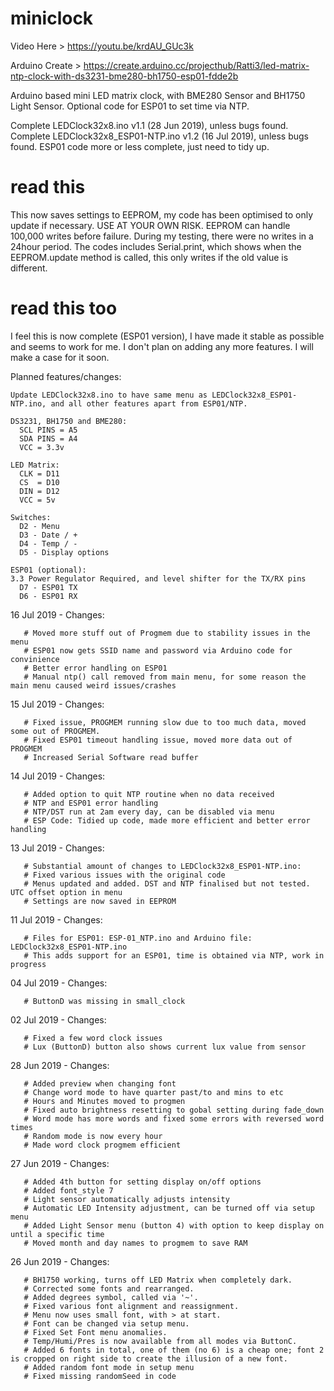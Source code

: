 # miniclock
Video Here > https://youtu.be/krdAU_GUc3k

Arduino Create > https://create.arduino.cc/projecthub/Ratti3/led-matrix-ntp-clock-with-ds3231-bme280-bh1750-esp01-fdde2b

Arduino based mini LED matrix clock, with BME280 Sensor and BH1750 Light Sensor.
Optional code for ESP01 to set time via NTP.

Complete LEDClock32x8.ino v1.1 (28 Jun 2019), unless bugs found.
Complete LEDClock32x8_ESP01-NTP.ino v1.2 (16 Jul 2019), unless bugs found.
ESP01 code more or less complete, just need to tidy up.

# read this
This now saves settings to EEPROM, my code has been optimised to only update if necessary. USE AT YOUR OWN RISK. EEPROM can handle 100,000 writes before failure. During my testing, there were no writes in a 24hour period. The codes includes Serial.print, which shows when the EEPROM.update method is called, this only writes if the old value is different.

# read this too
I feel this is now complete (ESP01 version), I have made it stable as possible and seems to work for me. I don't plan on adding any
more features.
I will make a case for it soon.

Planned features/changes:

    Update LEDClock32x8.ino to have same menu as LEDClock32x8_ESP01-NTP.ino, and all other features apart from ESP01/NTP.

~~~~~~~~~~~~~~~~~~~~~~~~ CONNECTING IT ALL UP ~~~~~~~~~~~~~~~~~~~~~~~~
DS3231, BH1750 and BME280:
  SCL PINS = A5
  SDA PINS = A4
  VCC = 3.3v

LED Matrix:
  CLK = D11
  CS  = D10
  DIN = D12
  VCC = 5v

Switches:
  D2 - Menu
  D3 - Date / +
  D4 - Temp / -
  D5 - Display options
  
ESP01 (optional):
3.3 Power Regulator Required, and level shifter for the TX/RX pins
  D7 - ESP01 TX
  D6 - ESP01 RX
~~~~~~~~~~~~~~~~~~~~~~~~~~~~~~~~~~~~~~~~~~~~~~~~~~~~~~~~~~~~~~~~~~~~~~~~

16 Jul 2019 - Changes:

       # Moved more stuff out of Progmem due to stability issues in the menu
       # ESP01 now gets SSID name and password via Arduino code for convinience
       # Better error handling on ESP01
       # Manual ntp() call removed from main menu, for some reason the main menu caused weird issues/crashes

15 Jul 2019 - Changes:

       # Fixed issue, PROGMEM running slow due to too much data, moved some out of PROGMEM.
       # Fixed ESP01 timeout handling issue, moved more data out of PROGMEM
       # Increased Serial Software read buffer
       
14 Jul 2019 - Changes:

       # Added option to quit NTP routine when no data received
       # NTP and ESP01 error handling
       # NTP/DST run at 2am every day, can be disabled via menu
       # ESP Code: Tidied up code, made more efficient and better error handling

13 Jul 2019 - Changes:

       # Substantial amount of changes to LEDClock32x8_ESP01-NTP.ino:
       # Fixed various issues with the original code
       # Menus updated and added. DST and NTP finalised but not tested. UTC offset option in menu
       # Settings are now saved in EEPROM

11 Jul 2019 - Changes:

       # Files for ESP01: ESP-01_NTP.ino and Arduino file: LEDClock32x8_ESP01-NTP.ino
       # This adds support for an ESP01, time is obtained via NTP, work in progress

04 Jul 2019 - Changes:

       # ButtonD was missing in small_clock

02 Jul 2019 - Changes:

       # Fixed a few word clock issues
       # Lux (ButtonD) button also shows current lux value from sensor

28 Jun 2019 - Changes:

       # Added preview when changing font
       # Change word mode to have quarter past/to and mins to etc
       # Hours and Minutes moved to progmen
       # Fixed auto brightness resetting to gobal setting during fade_down
       # Word mode has more words and fixed some errors with reversed word times
       # Random mode is now every hour
       # Made word clock progmem efficient

27 Jun 2019 - Changes:

       # Added 4th button for setting display on/off options
       # Added font_style 7
       # Light sensor automatically adjusts intensity
       # Automatic LED Intensity adjustment, can be turned off via setup menu
       # Added Light Sensor menu (button 4) with option to keep display on until a specific time
       # Moved month and day names to progmem to save RAM

26 Jun 2019 - Changes:

       # BH1750 working, turns off LED Matrix when completely dark.
       # Corrected some fonts and rearranged.
       # Added degrees symbol, called via '~'.
       # Fixed various font alignment and reassignment.
       # Menu now uses small font, with > at start.
       # Font can be changed via setup menu.
       # Fixed Set Font menu anomalies.
       # Temp/Humi/Pres is now available from all modes via ButtonC.
       # Added 6 fonts in total, one of them (no 6) is a cheap one; font 2 is cropped on right side to create the illusion of a new font.
       # Added random font mode in setup menu
       # Fixed missing randomSeed in code
